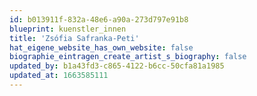 ```yaml
---
id: b013911f-832a-48e6-a90a-273d797e91b8
blueprint: kuenstler_innen
title: 'Zsófia Safranka-Peti'
hat_eigene_website_has_own_website: false
biographie_eintragen_create_artist_s_biography: false
updated_by: b1a43fd3-c865-4122-b6cc-50cfa81a1985
updated_at: 1663585111
---
```

